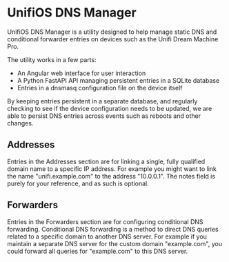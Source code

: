 # UnifiOS DNS Manager
UnifiOS DNS Manager is a utility designed to help manage static DNS and conditional forwarder entries on devices such as the Unifi Dream Machine Pro.

The utility works in a few parts:

*   An Angular web interface for user interaction
*   A Python FastAPI API managing persistent entries in a SQLite database
*   Entries in a dnsmasq configuration file on the device itself

By keeping entries persistent in a separate database, and regularly checking to see if the device configuration needs to be updated, we are able to persist DNS entries across events such as reboots and other changes.

## Addresses


Entries in the Addresses section are for linking a single, fully qualified domain name to a specific IP address. For example you might want to link the name "unifi.example.com" to the address "10.0.0.1". The notes field is purely for your reference, and as such is optional.

## Forwarders


Entries in the Forwarders section are for configuring conditional DNS forwarding. Conditional DNS forwarding is a method to direct DNS queries related to a specific domain to another DNS server. For example if you maintain a separate DNS server for the custom domain "example.com", you could forward all queries for "example.com" to this DNS server.